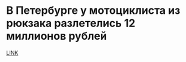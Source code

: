 # В Петербурге у мотоциклиста из рюкзака разлетелись 12 миллионов рублей



[LINK](https://varlamov.ru/2413843.html)